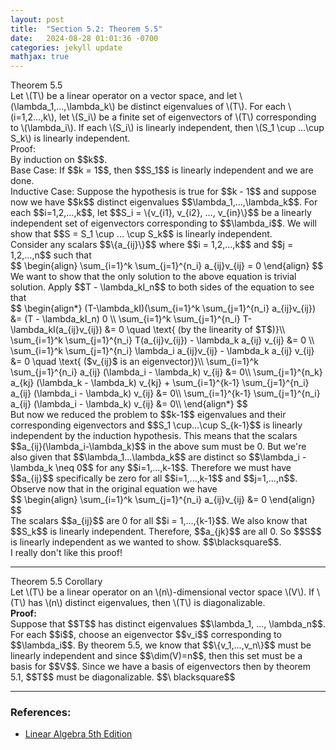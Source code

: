 ```yaml
---
layout: post
title:  "Section 5.2: Theorem 5.5"
date:   2024-08-28 01:01:36 -0700
categories: jekyll update
mathjax: true
---
```

<div class="purdiv">
Theorem 5.5
</div>
<div class="purbdiv">
Let \(T\) be a linear operator on a vector space, and let \(\lambda_1,...,\lambda_k\) be distinct eigenvalues of \(T\). For each \(i=1,2...,k\), let \(S_i\) be a finite set of eigenvectors of \(T\) corresponding to \(\lambda_i\). If each \(S_i\) is linearly independent, then \(S_1 \cup ...\cup S_k\) is linearly independent.
</div>
Proof:
<br>
By induction on $$k$$. 
<br>
Base Case: If $$k = 1$$, then $$S_1$$ is linearly independent and we are done.
<br>
Inductive Case: Suppose the hypothesis is true for $$k - 1$$ and suppose now we have $$k$$ distinct eigenvalues $$\lambda_1,...,\lambda_k$$. For each $$i=1,2,...,k$$, let $$S_i = \{v_{i1}, v_{i2}, ..., v_{in}\}$$ be a linearly independent set of eigenvectors corresponding to $$\lambda_i$$. We will show that $$S = S_1 \cup ... \cup S_k$$ is linearly independent.
<br>
Consider any scalars $$\{a_{ij}\}$$ where $$i = 1,2,...,k$$ and $$j = 1,2,...,n$$ such that
<div>
	$$
	\begin{align}
	\sum_{i=1}^k \sum_{j=1}^{n_i} a_{ij}v_{ij} = 0
	\end{align}
	$$
</div>
We want to show that the only solution to the above equation is trivial solution. Apply $$T - \lambda_kI_n$$ to both sides of the equation to see that
<div>
	$$
	\begin{align*}
	(T-\lambda_kI)(\sum_{i=1}^k \sum_{j=1}^{n_i} a_{ij}v_{ij}) &= (T - \lambda_kI_n) 0 \\
	\sum_{i=1}^k \sum_{j=1}^{n_i} T-\lambda_kI(a_{ij}v_{ij}) &= 0 \quad \text{ (by the linearity of $T$)}\\
	\sum_{i=1}^k \sum_{j=1}^{n_i} T(a_{ij}v_{ij}) - \lambda_k a_{ij} v_{ij} &= 0 \\
	\sum_{i=1}^k \sum_{j=1}^{n_i} \lambda_i a_{ij}v_{ij} - \lambda_k a_{ij} v_{ij} &= 0 \quad \text{ ($v_{ij}$ is an eigenvector)}\\
	\sum_{i=1}^k \sum_{j=1}^{n_i} a_{ij} (\lambda_i - \lambda_k) v_{ij} &= 0\\
	\sum_{j=1}^{n_k} a_{kj} (\lambda_k - \lambda_k) v_{kj} + \sum_{i=1}^{k-1} \sum_{j=1}^{n_i} a_{ij} (\lambda_i - \lambda_k) v_{ij} &= 0\\
	\sum_{i=1}^{k-1} \sum_{j=1}^{n_i} a_{ij} (\lambda_i - \lambda_k) v_{ij} &= 0\\
	\end{align*}
	$$
</div>
But now we reduced the problem to $$k-1$$ eigenvalues and their corresponding eigenvectors and $$S_1 \cup...\cup S_{k-1}$$ is linearly independent by the induction hypothesis. This means  that the scalars $$a_{ij}(\lambda_i-\lambda_k)$$ in the above sum must be 0. But we're also given that $$\lambda_1...\lambda_k$$ are distinct so $$\lambda_i - \lambda_k \neq 0$$ for any $$i=1,...,k-1$$. Therefore we must have $$a_{ij}$$ specifically be zero for all $$i=1,...,k-1$$ and $$j=1,...,n$$. Observe now that in the original equation we have
<div>
	$$
	\begin{align}
	\sum_{i=1}^k \sum_{j=1}^{n_i} a_{ij}v_{ij} &= 0
	\end{align}
	$$
</div>
The scalars $$a_{ij}$$ are 0 for all $$i = 1,...,{k-1}$$. We also know that $$S_k$$ is linearly independent. Therefore, $$a_{jk}$$ are all 0. So $$S$$ is linearly independent as we wanted to show. $$\blacksquare$$. 
<br>
I really don't like this proof!
<hr>

<!------------------------------------------------------------------------------------>
<div class="purdiv">
Theorem 5.5 Corollary
</div>
<div class="purbdiv">
Let \(T\) be a linear operator on an \(n\)-dimensional vector space \(V\). If \(T\) has \(n\) distinct eigenvalues, then \(T\) is diagonalizable.
</div>
<b>Proof:</b>
<br>
Suppose that $$T$$ has distinct eigenvalues $$\lambda_1, ..., \lambda_n$$. For each $$i$$, choose an eigenvector $$v_i$$ corresponding to $$\lambda_i$$. By theorem 5.5, we know that $$\{v_1,...,v_n\}$$ must be linearly independent and since $$\dim(V)=n$$, then this set must be a basis for $$V$$. Since we have a basis of eigenvectors then by theorem 5.1, $$T$$ must be diagonalizable. $$\ blacksquare$$
<hr>

<!------------------------------------------------------------------------------------>
<h3>References:</h3>
<ul>
<li><a href="https://www.amazon.com/Linear-Algebra-5th-Stephen-Friedberg/dp/0134860241/ref=tmm_hrd_swatch_0?_encoding=UTF8&qid=&sr=">Linear Algebra 5th Edition</a></li>
</ul>
























